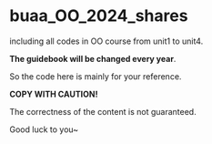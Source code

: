 # buaa_OO_2024_shares
including all codes in OO course from unit1 to unit4.

**The guidebook will be changed every year**. 

So the code here is mainly for your reference.

**COPY WITH CAUTION!**

The correctness of the content is not guaranteed.

Good luck to you~
